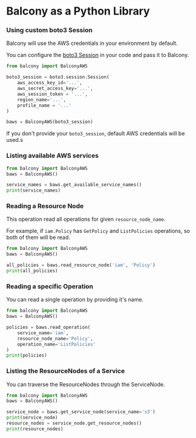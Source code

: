 # Balcony as a Python Library

### Using custom boto3 Session

Balcony will use the AWS credentials in your environment by default.

You can configure the [boto3 Session](https://boto3.amazonaws.com/v1/documentation/api/latest/guide/session.html) in your code and pass it to Balcony. 

```python
from balcony import BalconyAWS

boto3_session = boto3.session.Session(
    aws_access_key_id='...',
    aws_secret_access_key='...',
    aws_session_token = '...',
    region_name='...',
    profile_name = '...'
)

baws = BalconyAWS(boto3_session)
```

If you don't provide your `boto3_session`, default AWS credentials will be used.s

### Listing available AWS services 

```python
from balcony import BalconyAWS
baws = BalconyAWS()

service_names = baws.get_available_service_names()
print(service_names)

```

### Reading a Resource Node 

This operation read all operations for given `resource_node_name`.

For example, if `iam.Policy` has `GetPolicy` and `ListPolicies` operations, so both of them will be read.

```python
from balcony import BalconyAWS
baws = BalconyAWS()

all_policies = baws.read_resource_node('iam', 'Policy')
print(all_policies)
```

### Reading a specific Operation

You can read a single operation by providing it's name.

```python
from balcony import BalconyAWS
baws = BalconyAWS()

policies = baws.read_operation(
    service_name='iam',
    resource_node_name='Policy',
    operation_name='ListPolicies'
)
print(policies)
```


### Listing the ResourceNodes of a Service

You can traverse the ResourceNodes through the ServiceNode.

```python
from balcony import BalconyAWS
baws = BalconyAWS()

service_node = baws.get_service_node(service_name='s3')
print(service_node)
resource_nodes = service_node.get_resource_nodes() 
print(resource_nodes)
```




